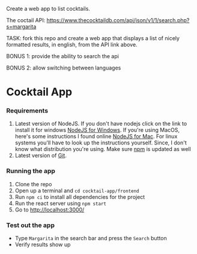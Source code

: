 Create a web app to list cocktails.

The coctail API: https://www.thecocktaildb.com/api/json/v1/1/search.php?s=margarita

TASK: fork this repo and create a web app that displays a list of nicely formatted results, in english, from the API link above.

BONUS 1: provide the ability to search the api

BONUS 2: allow switching between languages

# Cocktail App
### Requirements
1. Latest version of NodeJS. 
    If you don't have nodejs click on the link to install it for windows [NodeJS for Windows](https://nodejs.org/en/). 
    If you're using MacOS, here's some instructions I found online [NodeJS for Mac](https://treehouse.github.io/installation-guides/mac/node-mac.html). For linux systems you'll have to look up the instructions yourself. Since, I don't know what distribution you're using. Make sure [npm](https://docs.npmjs.com/try-the-latest-stable-version-of-npm) is updated as well
2. Latest version of [Git](https://git-scm.com/).

### Running the app
1. Clone the repo
2. Open up a terminal and `cd cocktail-app/frontend`
3. Run `npm ci` to install all dependencies for the project
4. Run the react server using `npm start`
5. Go to [http://localhost:3000/](http://localhost:3000/)

### Test out the app
* Type `Margarita` in the search bar and press the `Search` button
* Verify results show up